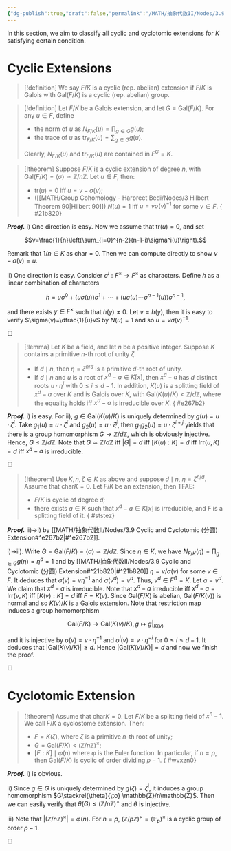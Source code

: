 ```yaml
---
{"dg-publish":true,"draft":false,"permalink":"/MATH/抽象代数II/Nodes/3.9 Cyclic and Cyclotomic (分圆) Extension/","dgPassFrontmatter":true}
---
```



In this section, we aim to classify all cyclic and cyclotomic extensions for $K$ satisfying certain condition.

# Cyclic Extensions

> [!definition]
> We say $F/K$ is a cyclic (rep. abelian) extension if $F/K$ is Galois with $\mathrm{Gal}(F/K)$ is a cyclic (rep. abelian) group.


> [!definition]
> Let $F/K$ be a Galois extension, and let $G=\mathrm{Gal}(F/K)$. For any $u\in F$, define 
> - the norm of $u$ as $N_{F/K}(u)=\prod_{g\in G}g(u)$;
> - the trace of $u$ as $\mathrm{tr}_{F/K}(u)=\sum_{g\in G}g(u)$.
> 
> Clearly, $N_{F/K}(u)$ and $\mathrm{tr}_{F/K}(u)$ are contained in $F^G=K$.


> [!theorem]
> Suppose $F/K$ is a cyclic extension of degree $n$, with $\mathrm{Gal}(F/K)=\left\langle\sigma\right\rangle\simeq \mathbb{Z}/n\mathbb{Z}$. Let $u\in F$, then:
> - $\mathrm{tr}(u)=0$ iff $u=v-\sigma(v)$;
> - ([[MATH/Group Cohomology - Harpreet Bedi/Nodes/3 Hilbert Theorem 90\|Hilbert 90]]) $N(u)=1$ iff $u=v\sigma(v)^{-1}$ for some $v\in F$.
{ #21b820}


**_Proof._**
i) One direction is easy. Now we assume that $\mathrm{tr}(u)=0$, and set 

$$v=\frac{1}{n}\left(\sum_{i=0}^{n-2}(n-1-i)\sigma^i(u)\right).$$

Remark that $1/n\in K$ as $\mathrm{char} =0$. Then we can compute directly to show $v-\sigma(v)=u$. 

ii) One direction is easy. Consider $\sigma^i:F^\times\to F^{\times}$ as characters. Define $h$ as a linear combination of characters

$$h=u\sigma^0+(u\sigma(u))\sigma^1+\cdots+(u\sigma(u)\cdots\sigma^{n-1}(u))\sigma^{n-1},$$

and there exists $y\in F^\times$ such that $h(y)\neq 0$. Let $v=h(y)$, then it is easy to verify $\sigma(v)=\dfrac{1}{u}v$ by $N(u)=1$ and so $u=v\sigma(v)^{-1}$.
<p align="left">□</p>


> [!lemma]
> Let $K$ be a field, and let $n$ be a positive integer. Suppose $K$ contains a primitive $n$-th root of unity $\zeta$. 
> - If $d\mid n$, then $\eta=\zeta^{n/d}$ is a primitive $d$-th root of unity. 
> - If $d\mid n$ and $u$ is a root of $x^d-a\in K[x]$, then $x^d-a$ has $d$ distinct roots $u\cdot\eta^i$ with $0\leqslant i\leqslant d-1$. In addition, $K(u)$ is a splitting field of $x^d-a$ over $K$ and is Galois over $K$, with $\mathrm{Gal}(K(u)/K)<\mathbb{Z}/d\mathbb{Z}$, where the equality holds iff $x^d-a$ is irreducible over $K$.
{ #e267b2}


**_Proof._**
i) is easy. For ii), $g\in\mathrm{Gal}(K(u)/K)$ is uniquely determined by $g(u)=u\cdot\zeta^i$. Take $g_1(u)=u\cdot \zeta^i$ and $g_2(u)=u\cdot\zeta^j$, then $g_1g_2(u)=u\cdot \zeta^{i+j}$ yields that there is a group homomorphism $G\to \mathbb{Z}/d\mathbb{Z}$, which is obviously injective. Hence, $G\leqslant \mathbb{Z}/d\mathbb{Z}$. Note that $G\simeq \mathbb{Z}/d\mathbb{Z}$ iff $|G|=d$ iff $[K(u):K]=d$ iff $\mathrm{Irr}(u,K)=d$ iff $x^d-a$ is irreducible.
<p align="left">□</p>

> [!theorem]
> Use $K,n,\zeta\in K$ as above and suppose $d\mid n$, $\eta=\zeta^{n/d}$. Assume that $\mathrm{char} K=0$. Let $F/K$ be an extension, then TFAE:
> - $F/K$ is cyclic of degree $d$;
> - there exists $a\in K$ such that $x^d-a\in K[x]$ is irreducible, and $F$ is a splitting field of it.
{ #ststez}


**_Proof._**
ii)->i) by [[MATH/抽象代数II/Nodes/3.9 Cyclic and Cyclotomic (分圆) Extension#^e267b2\|#^e267b2]].

i)->ii). Write $G=\mathrm{Gal}(F/K)=\left\langle \sigma\right\rangle\simeq \mathbb{Z}/d\mathbb{Z}$. Since $\eta\in K$, we have $N_{F/K}(\eta)=\prod_{g\in G}g(\eta)=\eta^d=1$ and by [[MATH/抽象代数II/Nodes/3.9 Cyclic and Cyclotomic (分圆) Extension#^21b820\|#^21b820]] $\eta=v/\sigma(v)$ for some $v\in F$. It deduces that $\sigma(v)=v\eta^{-1}$ and $\sigma(v^d)=v^d$. Thus, $v^d\in F^G=K$. Let $a=v^d$. We claim that $x^d-a$ is irreducible. Note that $x^d-a$ irreducible iff $x^d-a=\mathrm{Irr}(v,K)$ iff $[K(v):K]=d$ iff $F=K(v)$. Since $\mathrm{Gal}(F/K)$ is abelian, $\mathrm{Gal}(F/K(v))$ is normal and so $K(v)/K$ is a Galois extension. Note that restriction map induces a group homomorphism

$$\mathrm{Gal} (F/K)\to \mathrm{Gal} (K(v)/K),g\mapsto g|_{K(v)}$$

and it is injective by $\sigma(v)=v\cdot\eta^{-1}$ and $\sigma^{i}(v)=v\cdot \eta^{-i}$ for $0\leqslant i\leqslant d-1$. It deduces that $|\mathrm{Gal}(K(v)/K)|\geqslant d$. Hence $|\mathrm{Gal}(K(v)/K)|=d$ and now we finish the proof.
<p align="left">□</p>


# Cyclotomic Extension

> [!theorem]
> Assume that $\mathrm{char} K=0$. Let $F/K$ be a splitting field of $x^n-1$. We call $F/K$ a cyclostome extension. Then:
> - $F=K(\zeta)$, where $\zeta$ is a primitive $n$-th root of unity;
> - $G=\mathrm{Gal}(F/K)<(\mathbb{Z}/n\mathbb{Z})^\times$;
> - $[F:K]\mid \varphi(n)$ where $\varphi$ is the Euler function. In particular, if $n=p$, then $\mathrm{Gal}(F/K)$ is cyclic of order dividing $p-1$. 
{ #wvxzn0}


**_Proof._**
i) is obvious. 

ii) Since $g\in G$ is uniquely determined by $g(\zeta)=\zeta^i$, it induces a group homomorphism $G\stackrel{\theta}{\to} \mathbb{Z}/n\mathbb{Z}$. Then we can easily verify that $\theta(G)\leqslant (\mathbb{Z}/n\mathbb{Z})^{\times}$ and $\theta$ is injective. 

iii) Note that $|(\mathbb{Z}/n\mathbb{Z})^\times|=\varphi(n)$. For $n=p$, $(\mathbb{Z}/p\mathbb{Z})^\times=(\mathbb{F}_p)^\times$ is a cyclic group of order $p-1$.
<p align="left">□</p>

